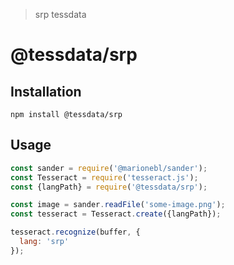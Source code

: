 > srp tessdata

# @tessdata/srp

## Installation

```
npm install @tessdata/srp
```

## Usage

```js
const sander = require('@marionebl/sander');
const Tesseract = require('tesseract.js');
const {langPath} = require('@tessdata/srp');

const image = sander.readFile('some-image.png');
const tesseract = Tesseract.create({langPath});

tesseract.recognize(buffer, {
  lang: 'srp'
});
```
